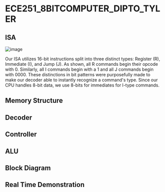# ECE251_8BITCOMPUTER_DIPTO_TYLER

## ISA
![image](https://user-images.githubusercontent.com/73661624/168410713-08bbaf45-a30e-43de-9657-08f432f23820.png)

Our ISA utilizes 16-bit instructions split into three distinct types: Register (R), Immediate (I), and Jump (J). As shown, all R commands begin their opcode with 0. Similarly, all I commands begin with a 1 and all J commands begin with 0000. These distinctions in bit patterns were purposefully made to make our decoder able to instantly recognize a command's type. Since our CPU handles 8-bit data, we use 8-bits for immediates for I-type commands.

## Memory Structure

## Decoder

## Controller

## ALU

## Block Diagram

## Real Time Demonstration
